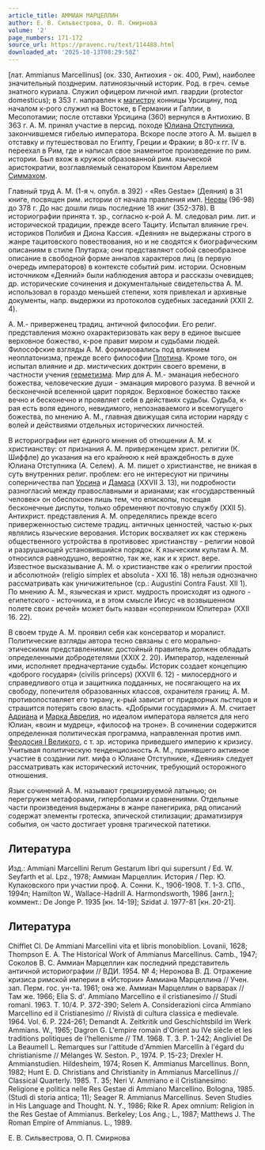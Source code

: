 ```yaml
---
article_title: АММИАН МАРЦЕЛЛИН
author: Е. В. Сильвестрова, О. П. Смирнова
volume: '2'
page_numbers: 171-172
source_url: https://pravenc.ru/text/114488.html
downloaded_at: '2025-10-13T08:29:58Z'
---
```


[лат. Ammianus Marcellinus] (ок. 330, Антиохия - ок. 400, Рим), наиболее значительный позднерим. латиноязычный историк. Род. в греч. семье знатного куриала. Служил офицером личной имп. гвардии (protector domesticus); в 353 г. направлен к [магистру](https://pravenc.ru/text/магистру.html) конницы Урсицину, под началом к-рого служил на Востоке, в Германии и Галлии, в Месопотамии; после отставки Урсицина (360) вернулся в Антиохию. В 363 г. А. М. принял участие в персид. походе [Юлиана Отступника](<https://pravenc.ru/text/Юлиан Отступник.html>), закончившемся гибелью императора. Вскоре после этого А. М. вышел в отставку и путешествовал по Египту, Греции и Фракии; в 80-х гг. IV в. переехал в Рим, где и написал свое знаменитое произведение по рим. истории. Был вхож в кружок образованной рим. языческой аристократии, возглавляемый сенатором Квинтом Аврелием [Симмахом](https://pravenc.ru/text/Симмахом.html).

Главный труд А. М. (1-я ч. опубл. в 392) - «Res Gestae» (Деяния) в 31 книге, посвящен рим. истории от начала правления имп. [Нервы](https://pravenc.ru/text/Нервы.html) (96-98) до 378 г. До нас дошли лишь последние 18 книг (352-378). В историографии принята т. зр., согласно к-рой А. М. следовал рим. лит. и исторической традиции, прежде всего Тациту. Испытал влияние греч. историков Полибия и Диона Кассия. «Деяния» не выдержаны строго в жанре тацитовского повествования, но и не сводятся к биографическим описаниям в стиле Плутарха; они представляют собой своеобразное описание в свободной форме анналов характеров лиц (в первую очередь императоров) в контексте событий рим. истории. Основным источником «Деяний» были наблюдения автора и рассказы очевидцев; др. исторические сочинения и документальные свидетельства А. М. использовал в гораздо меньшей степени, хотя привлекал и архивные документы, напр. выдержки из протоколов судебных заседаний (XXII 2. 4).

А. М.- приверженец традиц. античной философии. Его религ. представления можно охарактеризовать как веру в единое высшее верховное божество, к-рое правит миром и судьбами людей. Философские взгляды А. М. формировались под влиянием неоплатонизма, прежде всего философии [Плотина](https://pravenc.ru/text/Плотин.html). Кроме того, он испытал влияние и др. мистических доктрин своего времени, в частности учения [герметизма](https://pravenc.ru/text/герметизма.html). Мир для А. М.- эманация небесного божества, человеческие души - эманация мирового разума. В вечной и бесконечной вселенной царит порядок. Верховное божество также вечно и бесконечно и проявляет себя в действиях судьбы. Судьба, к-рая есть воля единого, невидимого, непознаваемого и всемогущего божества, по мнению А. М., главная движущая сила истории наряду с волей и действиями отдельных исторических личностей.

В историографии нет единого мнения об отношении А. М. к христианству: от признания А. М. приверженцем христ. религии (К. Шиффле) до указания на его крайнюю к ней враждебность в духе Юлиана Отступника (А. Селем). А. М. пишет о христианстве, не вникая в суть внутренних религ. проблем: его не интересуют ни причины соперничества пап [Урсина](https://pravenc.ru/text/Урсина.html) и [Дамаса](https://pravenc.ru/text/Дамаса.html) (XXVII 3. 13), ни подробности разногласий между православными и арианами; как «государственный человек» он обеспокоен лишь тем, что епископы, посещая бесконечные диспуты, только обременяют почтовую службу (XXII 5). Антихрист. представления А. М. определялись прежде всего приверженностью системе традиц. античных ценностей, частью к-рых являлись языческие верования. Историк восхваляет их как стержень общественного устройства в противовес христианству - религии новой и разрушающей установившийся порядок. К языческим культам А. М. относился равнодушно, вероятно, так же, как и к христ. вере. Известное высказывание А. М. о христианстве как о «религии простой и абсолютной» (religio simplex et absoluta - XXI 16. 18) нельзя однозначно рассматривать как уничижительное (ср.: Augustini Contra Faust. XII 1). По мнению А. М., языческая и христ. мудрость происходят из одного - египетского - источника, и в этом смысле Иисус «в возвышенном полете своих речей» может быть назван «соперником Юпитера» (XXII 16. 22).

В своем труде А. М. проявил себя как консерватор и моралист. Политические взгляды автора тесно связаны с его морально-этическими представлениями: достойный правитель должен обладать определенными добродетелями (XXIX 2. 20). Император, наделенный ими, исполняет предначертание судьбы. Историк создает концепцию «доброго государя» (civilis princeps) (XXVII 6. 12) - милосердного и справедливого отца и защитника подданных, не посягающего на их свободу, попечителя образованных классов, охранителя границ; А. М. противопоставляет его тирану, к-рый зависит от придворных льстецов и страшится потерять свою власть. «Добрыми государями» А. М. считает [Адриана](https://pravenc.ru/text/Адриан.html) и [Марка Аврелия](<https://pravenc.ru/text/Марк Аврелий.html>), но идеалом императора является для него Юлиан, «воин и мудрец», «философ на троне». В сочинении содержится определенная политическая программа, направленная против имп. [Феодосия I Великого](<https://pravenc.ru/text/Феодосия I Великого.html>), с т. зр. историка приведшего империю к кризису. Учитывая политическую тенденциозность А. М., принявшего активное участие в создании лит. мифа о Юлиане Отступнике, «Деяния» следует рассматривать как исторический источник, требующий осторожного отношения.

Язык сочинений А. М. называют грецизируемой латынью; он перегружен метафорами, гиперболами и сравнениями. Отдельные части произведения выдержаны в жанре панегирика, ряд описаний содержат элементы гротеска, эпической стилизации; драматизируя события, он часто достигает уровня трагической патетики.

## Литература

Изд.: Ammiani Marcellini Rerum Gestarum libri qui supersunt / Ed. W. Seyfarth et al. Lpz., 1978; Аммиан Марцеллин. История / Пер. Ю. Кулаковского при участии проф. А. Сонни. К., 1906-1908. Т. 1-3. СПб., 1994п; Hamilton W., Wallace-Hadrill A. Harmondsworth, 1986 [англ.]; коммент.: De Jonge P. 1935 [кн. 14-19]; Szidat J. 1977-81 [кн. 20-21].

## Литература

Chifflet Cl. De Ammiani Marcellini vita et libris monobiblion. Lovanii, 1628; Thompson E. A. The Historical Work of Ammianus Marcellinus. Camb., 1947; Соколов В. С. Аммиан Марцеллин как последний представитель античной историографии // ВДИ. 1954. № 4; Неронова В. Д. Отражение кризиса римской империи в «Истории» Аммиана Марцеллина // Учен. зап. Перм. гос. ун-та. 1961; она же. Аммиан Марцеллин о варварах // Там же. 1966; Elia S. d'. Ammiano Marcellino e il cristianesimo // Studi romani. 1963. T. 10/4. P. 372-390; Selem A. Considerazioni circa Ammiano Marcellino ed il Cristianesimo // Rivistà di cultura classica e medievale. 1964. Vol. 6. P. 224-261; Demandt A. Zeitkritik und Geschichtsbild im Werk Ammians. W., 1965; Dagron G. L'empire romain d'Orient au IVe siècle et les traditions politiques de l'hellenisme // TM. 1968. T. 3. P. 1-242; Angliviel De La Beaumell L. Remarques sur l'attitude d'Ammien Marcellin à l'égard du christianisme // Mélanges W. Seston. P., 1974. P. 15-23; Drexler H. Ammianstudien. Hildesheim, 1974; Rosen K. Ammianus Marcellinus. Bonn, 1982; Hunt E. D. Christians and Christianity in Ammianus Marcellinus // Classical Quarterly. 1985. T. 35; Neri V. Ammiano e il Cristianesimo: Religione e politica nelle Res Gestae di Ammiano Marcellino. Bologna, 1985. (Studi di storia antica; 11); Seager R. Ammianus Marcellinus. Seven Studies in His Language and Thought. N. Y., 1986; Rike R. Apex omnium: Religion in the Res Gestae of Ammianus. Berkeley; Los Ang.; L., 1987; Matthews J. The Roman Empire of Ammianus. L., 1989.

Е. В. Сильвестрова, О. П. Смирнова
